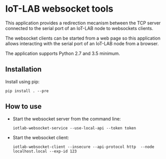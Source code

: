 # IoT-LAB websocket tools

This application provides a redirection mecanism between the TCP server
connected to the serial port of an IoT-LAB node to websockets clients.

The websocket clients can be started from a web page so this application
allows interacting with the serial port of an IoT-LAB node from a browser.

The application supports Python 2.7 and 3.5 minimum.

## Installation

Install using pip:

    pip install . --pre

## How to use

- Start the websocket server from the command line:

  ```shell
  iotlab-websocket-service --use-local-api --token token
  ```

- Start the websocket client:

  ```shell
  iotlab-websocket-client --insecure --api-protocol http  --node localhost.local --exp-id 123
  ```
